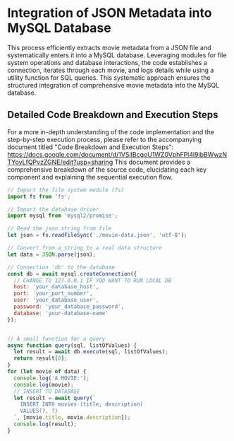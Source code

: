 # Integration of JSON Metadata into MySQL Database

This process efficiently extracts movie metadata from a JSON file and systematically enters it into a MySQL database. Leveraging modules for file system operations and database interactions, the code establishes a connection, iterates through each movie, and logs details while using a utility function for SQL queries. This systematic approach ensures the structured integration of comprehensive movie metadata into the MySQL database.

## Detailed Code Breakdown and Execution Steps
For a more in-depth understanding of the code implementation and the step-by-step execution process, please refer to the accompanying document titled "Code Breakdown and Execution Steps": 
https://docs.google.com/document/d/1VSjIBcgoU1WZ0VphFPl4l9jbBWwzNTYoyLfQPvzZGNE/edit?usp=sharing
This document provides a comprehensive breakdown of the source code, elucidating each key component and explaining the sequential execution flow.




```javascript
// Import the file system module (fs)
import fs from 'fs';

// Import the database driver
import mysql from 'mysql2/promise';

// Read the json string from file
let json = fs.readFileSync('./movie-data.json', 'utf-8');

// Convert from a string to a real data structure
let data = JSON.parse(json);

// Connection 'db' to the database
const db = await mysql.createConnection({
  // CHANGE TO 127.0.0.1 IF YOU WANT TO RUN LOCAL DB
  host: 'your_database_host',
  port: 'your_port_number',
  user: 'your_database_user',
  password: 'your_database_password',
  database: 'your-database-name'
});


// A small function for a query
async function query(sql, listOfValues) {
  let result = await db.execute(sql, listOfValues);
  return result[0];
}
for (let movie of data) {
  console.log('A MOVIE:');
  console.log(movie);
  // INSERT TO DATABASE
  let result = await query(`
    INSERT INTO movies (title, description)
    VALUES(?, ?)
  `, [movie.title, movie.description]);
  console.log(result);
}







